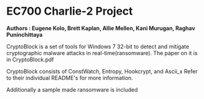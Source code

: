 # EC700 Charlie-2 Project
**Authors : Eugene Kolo, Brett Kaplan, Allie Mellen, Kani Murugan, Raghav Puninchittaya**

CryptoBlock is a set of tools for Windows 7 32-bit to detect and mitigate cryptographic malware attacks in real-time(ransomware).
The paper on it is in CryptoBlock.pdf

CryptoBlock consists of ConstWatch, Entropy, Hookcrypt, and Ascii_x
Refer to their individual README's for more information.

Additionally a sample made ransomware is included



